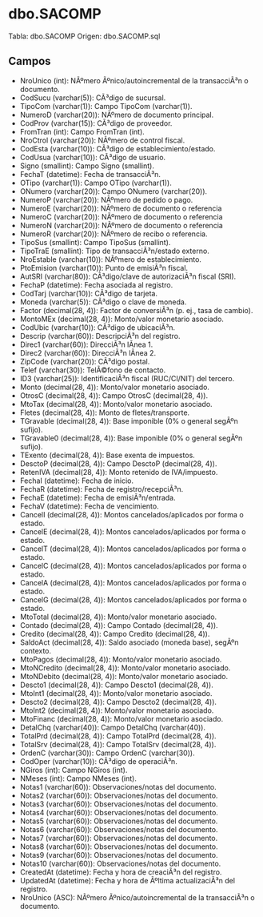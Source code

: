 ﻿# dbo.SACOMP

Tabla: dbo.SACOMP
Origen: dbo.SACOMP.sql

## Campos

- NroUnico (int): NÃºmero Ãºnico/autoincremental de la transacciÃ³n o documento.
- CodSucu (varchar(5)): CÃ³digo de sucursal.
- TipoCom (varchar(1)): Campo TipoCom (varchar(1)).
- NumeroD (varchar(20)): NÃºmero de documento principal.
- CodProv (varchar(15)): CÃ³digo de proveedor.
- FromTran (int): Campo FromTran (int).
- NroCtrol (varchar(20)): NÃºmero de control fiscal.
- CodEsta (varchar(10)): CÃ³digo de establecimiento/estado.
- CodUsua (varchar(10)): CÃ³digo de usuario.
- Signo (smallint): Campo Signo (smallint).
- FechaT (datetime): Fecha de transacciÃ³n.
- OTipo (varchar(1)): Campo OTipo (varchar(1)).
- ONumero (varchar(20)): Campo ONumero (varchar(20)).
- NumeroP (varchar(20)): NÃºmero de pedido o pago.
- NumeroE (varchar(20)): NÃºmero de documento o referencia
- NumeroC (varchar(20)): NÃºmero de documento o referencia
- NumeroN (varchar(20)): NÃºmero de documento o referencia
- NumeroR (varchar(20)): NÃºmero de recibo o referencia.
- TipoSus (smallint): Campo TipoSus (smallint).
- TipoTraE (smallint): Tipo de transacciÃ³n/estado externo.
- NroEstable (varchar(10)): NÃºmero de establecimiento.
- PtoEmision (varchar(10)): Punto de emisiÃ³n fiscal.
- AutSRI (varchar(80)): CÃ³digo/clave de autorizaciÃ³n fiscal (SRI).
- FechaP (datetime): Fecha asociada al registro.
- CodTarj (varchar(10)): CÃ³digo de tarjeta.
- Moneda (varchar(5)): CÃ³digo o clave de moneda.
- Factor (decimal(28, 4)): Factor de conversiÃ³n (p. ej., tasa de cambio).
- MontoMEx (decimal(28, 4)): Monto/valor monetario asociado.
- CodUbic (varchar(10)): CÃ³digo de ubicaciÃ³n.
- Descrip (varchar(60)): DescripciÃ³n del registro.
- Direc1 (varchar(60)): DirecciÃ³n lÃ­nea 1.
- Direc2 (varchar(60)): DirecciÃ³n lÃ­nea 2.
- ZipCode (varchar(20)): CÃ³digo postal.
- Telef (varchar(30)): TelÃ©fono de contacto.
- ID3 (varchar(25)): IdentificaciÃ³n fiscal (RUC/CI/NIT) del tercero.
- Monto (decimal(28, 4)): Monto/valor monetario asociado.
- OtrosC (decimal(28, 4)): Campo OtrosC (decimal(28, 4)).
- MtoTax (decimal(28, 4)): Monto/valor monetario asociado.
- Fletes (decimal(28, 4)): Monto de fletes/transporte.
- TGravable (decimal(28, 4)): Base imponible (0% o general segÃºn sufijo).
- TGravable0 (decimal(28, 4)): Base imponible (0% o general segÃºn sufijo).
- TExento (decimal(28, 4)): Base exenta de impuestos.
- DesctoP (decimal(28, 4)): Campo DesctoP (decimal(28, 4)).
- RetenIVA (decimal(28, 4)): Monto retenido de IVA/impuesto.
- FechaI (datetime): Fecha de inicio.
- FechaR (datetime): Fecha de registro/recepciÃ³n.
- FechaE (datetime): Fecha de emisiÃ³n/entrada.
- FechaV (datetime): Fecha de vencimiento.
- CancelI (decimal(28, 4)): Montos cancelados/aplicados por forma o estado.
- CancelE (decimal(28, 4)): Montos cancelados/aplicados por forma o estado.
- CancelT (decimal(28, 4)): Montos cancelados/aplicados por forma o estado.
- CancelC (decimal(28, 4)): Montos cancelados/aplicados por forma o estado.
- CancelA (decimal(28, 4)): Montos cancelados/aplicados por forma o estado.
- CancelG (decimal(28, 4)): Montos cancelados/aplicados por forma o estado.
- MtoTotal (decimal(28, 4)): Monto/valor monetario asociado.
- Contado (decimal(28, 4)): Campo Contado (decimal(28, 4)).
- Credito (decimal(28, 4)): Campo Credito (decimal(28, 4)).
- SaldoAct (decimal(28, 4)): Saldo asociado (moneda base), segÃºn contexto.
- MtoPagos (decimal(28, 4)): Monto/valor monetario asociado.
- MtoNCredito (decimal(28, 4)): Monto/valor monetario asociado.
- MtoNDebito (decimal(28, 4)): Monto/valor monetario asociado.
- Descto1 (decimal(28, 4)): Campo Descto1 (decimal(28, 4)).
- MtoInt1 (decimal(28, 4)): Monto/valor monetario asociado.
- Descto2 (decimal(28, 4)): Campo Descto2 (decimal(28, 4)).
- MtoInt2 (decimal(28, 4)): Monto/valor monetario asociado.
- MtoFinanc (decimal(28, 4)): Monto/valor monetario asociado.
- DetalChq (varchar(40)): Campo DetalChq (varchar(40)).
- TotalPrd (decimal(28, 4)): Campo TotalPrd (decimal(28, 4)).
- TotalSrv (decimal(28, 4)): Campo TotalSrv (decimal(28, 4)).
- OrdenC (varchar(30)): Campo OrdenC (varchar(30)).
- CodOper (varchar(10)): CÃ³digo de operaciÃ³n.
- NGiros (int): Campo NGiros (int).
- NMeses (int): Campo NMeses (int).
- Notas1 (varchar(60)): Observaciones/notas del documento.
- Notas2 (varchar(60)): Observaciones/notas del documento.
- Notas3 (varchar(60)): Observaciones/notas del documento.
- Notas4 (varchar(60)): Observaciones/notas del documento.
- Notas5 (varchar(60)): Observaciones/notas del documento.
- Notas6 (varchar(60)): Observaciones/notas del documento.
- Notas7 (varchar(60)): Observaciones/notas del documento.
- Notas8 (varchar(60)): Observaciones/notas del documento.
- Notas9 (varchar(60)): Observaciones/notas del documento.
- Notas10 (varchar(60)): Observaciones/notas del documento.
- CreatedAt (datetime): Fecha y hora de creaciÃ³n del registro.
- UpdatedAt (datetime): Fecha y hora de Ãºltima actualizaciÃ³n del registro.
- NroUnico (ASC): NÃºmero Ãºnico/autoincremental de la transacciÃ³n o documento.

